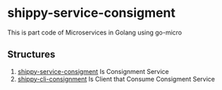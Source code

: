 # shippy-service-consigment

This is part code of Microservices in Golang using go-micro

## Structures

1. [shippy-service-consigment](https://github.com/repodevs/shippy-service-consignment) Is Consignment Service
2. [shippy-cli-consignment](https://github.com/repodevs/shippy-cli-consigment) Is Client that Consume Consigment Service

